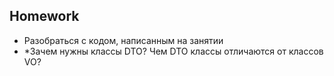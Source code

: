 ## Homework

- Разобраться с кодом, написанным на занятии
- *Зачем нужны классы DTO? Чем DTO классы отличаются от классов VO?
